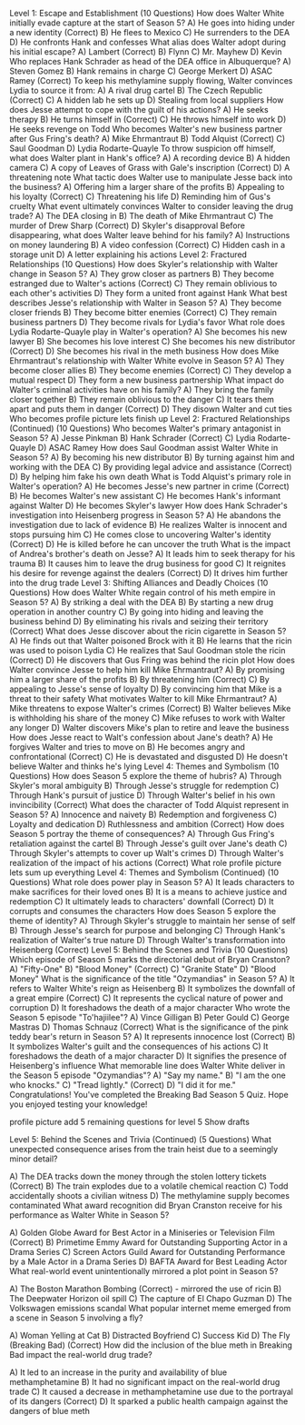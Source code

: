 Level 1: Escape and Establishment (10 Questions)
How does Walter White initially evade capture at the start of Season 5?
A) He goes into hiding under a new identity (Correct)
B) He flees to Mexico
C) He surrenders to the DEA
D) He confronts Hank and confesses
What alias does Walter adopt during his initial escape?
A) Lambert (Correct)
B) Flynn
C) Mr. Mayhew
D) Kevin
Who replaces Hank Schrader as head of the DEA office in Albuquerque?
A) Steven Gomez
B) Hank remains in charge
C) George Merkert
D) ASAC Ramey (Correct)
To keep his methylamine supply flowing, Walter convinces Lydia to source it from:
A) A rival drug cartel
B) The Czech Republic (Correct)
C) A hidden lab he sets up
D) Stealing from local suppliers
How does Jesse attempt to cope with the guilt of his actions?
A) He seeks therapy
B) He turns himself in (Correct)
C) He throws himself into work
D) He seeks revenge on Todd
Who becomes Walter's new business partner after Gus Fring's death?
A) Mike Ehrmantraut
B) Todd Alquist (Correct)
C) Saul Goodman
D) Lydia Rodarte-Quayle
To throw suspicion off himself, what does Walter plant in Hank's office?
A) A recording device
B) A hidden camera
C) A copy of Leaves of Grass with Gale's inscription (Correct)
D) A threatening note
What tactic does Walter use to manipulate Jesse back into the business?
A) Offering him a larger share of the profits
B) Appealing to his loyalty (Correct)
C) Threatening his life
D) Reminding him of Gus's cruelty
What event ultimately convinces Walter to consider leaving the drug trade?
A) The DEA closing in
B) The death of Mike Ehrmantraut
C) The murder of Drew Sharp (Correct)
D) Skyler's disapproval
Before disappearing, what does Walter leave behind for his family?
A) Instructions on money laundering
B) A video confession (Correct)
C) Hidden cash in a storage unit
D) A letter explaining his actions
Level 2: Fractured Relationships (10 Questions)
How does Skyler's relationship with Walter change in Season 5?
A) They grow closer as partners
B) They become estranged due to Walter's actions (Correct)
C) They remain oblivious to each other's activities
D) They form a united front against Hank
What best describes Jesse's relationship with Walter in Season 5?
A) They become closer friends
B) They become bitter enemies (Correct)
C) They remain business partners
D) They become rivals for Lydia's favor
What role does Lydia Rodarte-Quayle play in Walter's operation?
A) She becomes his new lawyer
B) She becomes his love interest
C) She becomes his new distributor (Correct)
D) She becomes his rival in the meth business
How does Mike Ehrmantraut's relationship with Walter White evolve in Season 5?
A) They become closer allies
B) They become enemies (Correct)
C) They develop a mutual respect
D) They form a new business partnership
What impact do Walter's criminal activities have on his family?
A) They bring the family closer together
B) They remain oblivious to the danger
C) It tears them apart and puts them in danger (Correct)
D) They disown Walter and cut ties
Who becomes
profile picture
lets finish up
Level 2: Fractured Relationships (Continued) (10 Questions)
Who becomes Walter's primary antagonist in Season 5?
A) Jesse Pinkman
B) Hank Schrader (Correct)
C) Lydia Rodarte-Quayle
D) ASAC Ramey
How does Saul Goodman assist Walter White in Season 5?
A) By becoming his new distributor
B) By turning against him and working with the DEA
C) By providing legal advice and assistance (Correct)
D) By helping him fake his own death
What is Todd Alquist's primary role in Walter's operation?
A) He becomes Jesse's new partner in crime (Correct)
B) He becomes Walter's new assistant
C) He becomes Hank's informant against Walter
D) He becomes Skyler's lawyer
How does Hank Schrader's investigation into Heisenberg progress in Season 5?
A) He abandons the investigation due to lack of evidence
B) He realizes Walter is innocent and stops pursuing him
C) He comes close to uncovering Walter's identity (Correct)
D) He is killed before he can uncover the truth
What is the impact of Andrea's brother's death on Jesse?
A) It leads him to seek therapy for his trauma
B) It causes him to leave the drug business for good
C) It reignites his desire for revenge against the dealers (Correct)
D) It drives him further into the drug trade
Level 3: Shifting Alliances and Deadly Choices (10 Questions)
How does Walter White regain control of his meth empire in Season 5?
A) By striking a deal with the DEA
B) By starting a new drug operation in another country
C) By going into hiding and leaving the business behind
D) By eliminating his rivals and seizing their territory (Correct)
What does Jesse discover about the ricin cigarette in Season 5?
A) He finds out that Walter poisoned Brock with it
B) He learns that the ricin was used to poison Lydia
C) He realizes that Saul Goodman stole the ricin (Correct)
D) He discovers that Gus Fring was behind the ricin plot
How does Walter convince Jesse to help him kill Mike Ehrmantraut?
A) By promising him a larger share of the profits
B) By threatening him (Correct)
C) By appealing to Jesse's sense of loyalty
D) By convincing him that Mike is a threat to their safety
What motivates Walter to kill Mike Ehrmantraut?
A) Mike threatens to expose Walter's crimes (Correct)
B) Walter believes Mike is withholding his share of the money
C) Mike refuses to work with Walter any longer
D) Walter discovers Mike's plan to retire and leave the business
How does Jesse react to Walt's confession about Jane's death?
A) He forgives Walter and tries to move on
B) He becomes angry and confrontational (Correct)
C) He is devastated and disgusted
D) He doesn't believe Walter and thinks he's lying
Level 4: Themes and Symbolism (10 Questions)
How does Season 5 explore the theme of hubris?
A) Through Skyler's moral ambiguity
B) Through Jesse's struggle for redemption
C) Through Hank's pursuit of justice
D) Through Walter's belief in his own invincibility (Correct)
What does the character of Todd Alquist represent in Season 5?
A) Innocence and naivety
B) Redemption and forgiveness
C) Loyalty and dedication
D) Ruthlessness and ambition (Correct)
How does Season 5 portray the theme of consequences?
A) Through Gus Fring's retaliation against the cartel
B) Through Jesse's guilt over Jane's death
C) Through Skyler's attempts to cover up Walt's crimes
D) Through Walter's realization of the impact of his actions (Correct)
What role
profile picture
lets sum up everything
Level 4: Themes and Symbolism (Continued) (10 Questions)
What role does power play in Season 5?
A) It leads characters to make sacrifices for their loved ones
B) It is a means to achieve justice and redemption
C) It ultimately leads to characters' downfall (Correct)
D) It corrupts and consumes the characters
How does Season 5 explore the theme of identity?
A) Through Skyler's struggle to maintain her sense of self
B) Through Jesse's search for purpose and belonging
C) Through Hank's realization of Walter's true nature
D) Through Walter's transformation into Heisenberg (Correct)
Level 5: Behind the Scenes and Trivia (10 Questions)
Which episode of Season 5 marks the directorial debut of Bryan Cranston?
A) "Fifty-One"
B) "Blood Money" (Correct)
C) "Granite State"
D) "Blood Money"
What is the significance of the title "Ozymandias" in Season 5?
A) It refers to Walter White's reign as Heisenberg
B) It symbolizes the downfall of a great empire (Correct)
C) It represents the cyclical nature of power and corruption
D) It foreshadows the death of a major character
Who wrote the Season 5 episode "To'hajiilee"?
A) Vince Gilligan
B) Peter Gould
C) George Mastras
D) Thomas Schnauz (Correct)
What is the significance of the pink teddy bear's return in Season 5?
A) It represents innocence lost (Correct)
B) It symbolizes Walter's guilt and the consequences of his actions
C) It foreshadows the death of a major character
D) It signifies the presence of Heisenberg's influence
What memorable line does Walter White deliver in the Season 5 episode "Ozymandias"?
A) "Say my name."
B) "I am the one who knocks."
C) "Tread lightly." (Correct)
D) "I did it for me."
Congratulations! You've completed the Breaking Bad Season 5 Quiz. Hope you enjoyed testing your knowledge!

profile picture
add 5 remaining questions for level 5
Show drafts















Level 5: Behind the Scenes and Trivia (Continued) (5 Questions)
What unexpected consequence arises from the train heist due to a seemingly minor detail?

A) The DEA tracks down the money through the stolen lottery tickets (Correct)
B) The train explodes due to a volatile chemical reaction
C) Todd accidentally shoots a civilian witness
D) The methylamine supply becomes contaminated
What award recognition did Bryan Cranston receive for his performance as Walter White in Season 5?

A) Golden Globe Award for Best Actor in a Miniseries or Television Film (Correct)
B) Primetime Emmy Award for Outstanding Supporting Actor in a Drama Series
C) Screen Actors Guild Award for Outstanding Performance by a Male Actor in a Drama Series
D) BAFTA Award for Best Leading Actor
What real-world event unintentionally mirrored a plot point in Season 5?

A) The Boston Marathon Bombing (Correct) - mirrored the use of ricin
B) The Deepwater Horizon oil spill
C) The capture of El Chapo Guzman
D) The Volkswagen emissions scandal
What popular internet meme emerged from a scene in Season 5 involving a fly?

A) Woman Yelling at Cat
B) Distracted Boyfriend
C) Success Kid
D) The Fly (Breaking Bad) (Correct)
How did the inclusion of the blue meth in Breaking Bad impact the real-world drug trade?

A) It led to an increase in the purity and availability of blue methamphetamine
B) It had no significant impact on the real-world drug trade
C) It caused a decrease in methamphetamine use due to the portrayal of its dangers (Correct)
D) It sparked a public health campaign against the dangers of blue meth
